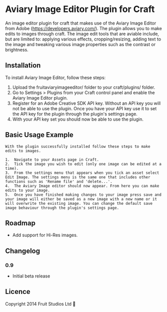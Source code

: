 # Aviary Image Editor Plugin for Craft

An image editor plugin for craft that makes use of the Aviary Image Editor from Adobe (https://developers.aviary.com/). The plugin allows you to make edits to images through craft. The image edit tools that are aviable include, but are limited to: applying various effects, cropping/resizing, adding text to the image and tweaking various image properties such as the contrast or brightness.


## Installation

To install Aviary Image Editor, follow these steps:

1.  Upload the fruitaviaryimageeditor/ folder to your craft/plugins/ folder.
2.  Go to Settings > Plugins from your Craft control panel and enable the Aviary Image Editor plugin.
3. 	Register for an Adobe Creative SDK API key. Without an API key you will not be able to use the plugin. Once you have your API key use it to set the API key for the plugin through the plugin's settings page.
4.  With your API key set you should now be able to use the plugin.

## Basic Usage Example

	With the plugin successfully installed follow these steps to make edits to images.

	1.	Navigate to your Assets page in Craft.
	2.	Tick the image you wish to edit (only one image can be edited at a time).
	3.	From the settings menu that appears when you tick an asset select Edit Image. The settings menu is the same one that includes other functions such as 'Rename file' and 'delete...'. 
	4.	The Aviary Image editor should now appear. From here you can make edits to your image.
	5.  Once you have finished making changes to your image press save and your image will either be saved as a new image with a new name or it will overwrite the existing image. You can change the default save image behaviour through the plugin's settings page.


## Roadmap

* Add support for Hi-Res images.


## Changelog


### 0.9

* Initial beta release


## Licence

Copyright 2014 Fruit Studios Ltd 

